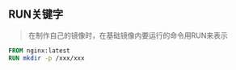 ## RUN关键字

> 在制作自己的镜像时，在基础镜像内要运行的命令用RUN来表示



```dockerfile
FROM nginx:latest
RUN mkdir -p /xxx/xxx
```

